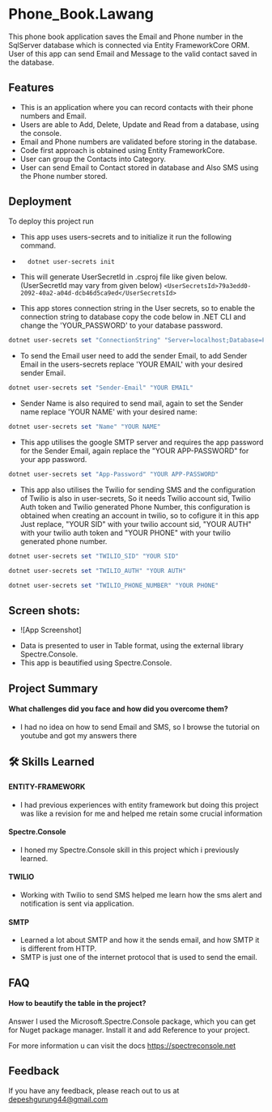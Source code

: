 
# Phone_Book.Lawang
This phone book application saves the Email and Phone number in the SqlServer database which is connected via Entity FrameworkCore ORM. User of this app can send Email and Message to the valid contact saved in the database.


## Features
- This is an application where you can record contacts with their phone numbers and Email.
-  Users are able to Add, Delete, Update and Read from a database, using the console.
- Email and Phone numbers are validated before storing in the database.
- Code first approach is obtained using Entity FrameworkCore.
- User can group the Contacts into Category.
- User can send Email to Contact stored in database and Also SMS using the Phone number stored.





## Deployment

To deploy this project run

- This app uses users-secrets and to initialize it run the following command.
- ```powershell 
    dotnet user-secrets init 
    ```
- This will generate UserSecretId in .csproj file like given below. (UserSecretId may vary from given below)
`<UserSecretsId>79a3edd0-2092-40a2-a04d-dcb46d5ca9ed</UserSecretsId>`

- This app stores connection string in the User secrets, so to enable the connection string to database copy the code below in .NET CLI and change the 'YOUR_PASSWORD' to your database password.
```powershell
dotnet user-secrets set "ConnectionString" "Server=localhost;Database=PhoneBook_db;User=sa;Password=YOUR_PASSWORD;TrustServerCertificate=true"
```
- To send the Email user need to add the sender Email, to add Sender Email in the users-secrets replace 'YOUR EMAIL' with your desired sender Email.
```powershell
dotnet user-secrets set "Sender-Email" "YOUR EMAIL"
``` 
- Sender Name is also required to send mail, again to set the Sender name replace 'YOUR NAME' with your desired name:
```powershell
dotnet user-secrets set "Name" "YOUR NAME"
```
- This app utilises the google SMTP server and requires the app password for the Sender Email, again replace the "YOUR APP-PASSWORD" for your app password.
```powershell
dotnet user-secrets set "App-Password" "YOUR APP-PASSWORD"
```

- This app also utilises the Twilio for sending SMS and the configuration of Twilio is also in user-secrets, So it needs Twilio account sid, Twilio Auth token and Twilio generated Phone Number, this configuration is obtained when creating an account in twilio, so to cofigure it in this app Just replace, "YOUR SID" with your twilio account sid, "YOUR AUTH" with your twilio auth token and "YOUR PHONE" with your twilio generated phone number.

```powershell
dotnet user-secrets set "TWILIO_SID" "YOUR SID"
```
```powershell
dotnet user-secrets set "TWILIO_AUTH" "YOUR AUTH"
```
```powershell
dotnet user-secrets set "TWILIO_PHONE_NUMBER" "YOUR PHONE"
```
 ## Screen shots:



* ![App Screenshot]

- Data is presented to user in Table format, using the external library Spectre.Console.
- This app is beautified using Spectre.Console.



## Project Summary
#### What challenges did you face and how did you overcome them?

* I had no idea on how to send Email and SMS, so I browse the tutorial on youtube and got my answers there




## 🛠 Skills Learned
#### ENTITY-FRAMEWORK
* I had previous experiences with entity framework but doing this project was like a revision for me and helped me retain some crucial information

#### Spectre.Console
* I honed my Spectre.Console skill in this project which i previously learned.

#### TWILIO
* Working with Twilio to send SMS helped me learn how the sms alert and notification is sent via application.

#### SMTP
* Learned a lot about SMTP and how it the sends email, and how SMTP it is different from HTTP.
* SMTP is just one of the internet protocol that is used to send the email.


## FAQ

#### How to beautify the table in the project?

Answer I used the Microsoft.Spectre.Console package, which you can get for Nuget package manager. Install it and add Reference to your project. 

For more information u can visit the docs https://spectreconsole.net




## Feedback

If you have any feedback, please reach out to us at depeshgurung44@gmail.com

